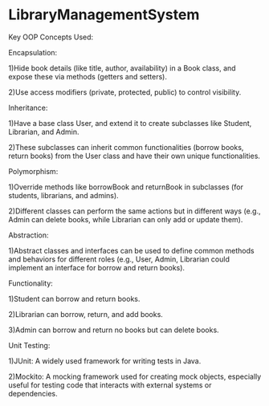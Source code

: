 # LibraryManagementSystem

Key OOP Concepts Used:

Encapsulation:

1)Hide book details (like title, author, availability) in a Book class, and expose these via methods (getters and setters).

2)Use access modifiers (private, protected, public) to control visibility.

Inheritance:

1)Have a base class User, and extend it to create subclasses like Student, Librarian, and Admin.

2)These subclasses can inherit common functionalities (borrow books, return books) from the User class and have their own unique functionalities.

Polymorphism:

1)Override methods like borrowBook and returnBook in subclasses (for students, librarians, and admins).

2)Different classes can perform the same actions but in different ways (e.g., Admin can delete books, while Librarian can only add or update them).

Abstraction:

1)Abstract classes and interfaces can be used to define common methods and behaviors for different roles (e.g., User, Admin, Librarian could implement an interface for borrow and return books).

Functionality:

1)Student can borrow and return books.

2)Librarian can borrow, return, and add books.

3)Admin can borrow and return no books but can delete books.

Unit Testing:

1)JUnit: A widely used framework for writing tests in Java.

2)Mockito: A mocking framework used for creating mock objects, especially useful for testing code that interacts with external systems or dependencies.

